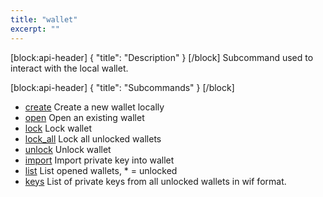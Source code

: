 ```yaml
---
title: "wallet"
excerpt: ""
---
```

[block:api-header]
{
  "title": "Description"
}
[/block]
Subcommand used to interact with the local wallet.

[block:api-header]
{
  "title": "Subcommands"
}
[/block]
- [create](ref:cleos-create)  Create a new wallet locally
- [open](ref:open)  Open an existing wallet
- [lock](ref:lock)  Lock wallet
- [lock_all](ref:lock_all)  Lock all unlocked wallets
- [unlock](ref:unlock)  Unlock wallet
- [import](ref:import)   Import private key into wallet
- [list](ref:list)   List opened wallets, * = unlocked
- [keys](ref:keys)  List of private keys from all unlocked wallets in wif format.